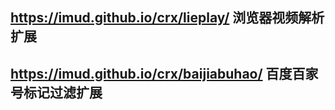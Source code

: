 ## https://imud.github.io/crx/lieplay/ 浏览器视频解析扩展
## https://imud.github.io/crx/baijiabuhao/ 百度百家号标记过滤扩展
